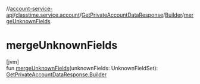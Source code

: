 //[account-service-api](../../../../index.md)/[classtime.service.account](../../index.md)/[GetPrivateAccountDataResponse](../index.md)/[Builder](index.md)/[mergeUnknownFields](merge-unknown-fields.md)

# mergeUnknownFields

[jvm]\
fun [mergeUnknownFields](merge-unknown-fields.md)(unknownFields: UnknownFieldSet): [GetPrivateAccountDataResponse.Builder](index.md)
